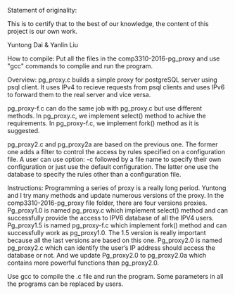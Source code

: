 Statement of originality:

This is to certify that to the best of our knowledge, the content of this project is our own
work. 

Yuntong Dai & Yanlin Liu


How to compile:
Put all the files in the comp3310-2016-pg_proxy and use "gcc" commands to complie and run the program.

Overview:
pg_proxy.c builds a simple proxy for postgreSQL server using psql client. It uses IPv4 to
recieve requests from psql clients and uses IPv6 to forward them to the real server and vice 
versa.

pg_proxy-f.c can do the same job with pg_proxy.c but use different methods. In pg_proxy.c, we implement 
select() method to achive the requirements. In pg_proxy-f.c, we implement fork() method as it is suggested.

pg_proxy2.c and pg_proxy2a are based on the previous one. The former one adds a filter
to control the access by rules specified on a configuration file. A user can use option: -c
followed by a file name to specify their own configuration or just use the default configuration.
The latter one use the database to specify the rules other than a configuration file.

Instructions:
Programming a series of proxy is a really long period. Yuntong and I try many methods and update 
numerous versions of the proxy. In the comp3310-2016-pg_proxy file folder, there 
are four versions proxies. Pg_proxy1.0 is named pg_proxy.c which implement select() method and 
can successfully provide the access to IPV6 database of all the IPV4 users. Pg_proxy1.5 is named 
pg_proxy-f.c which implement fork() method and can successfully work as pg_proxy1.0. The 1.5 version is
really important because all the last versions are based on this one. Pg_proxy2.0 is named pg_proxy2.c which 
can identify the user’s IP address should access the database or not. And we update Pg_proxy2.0 to pg_proxy2.0a
which contains more powerful functions than pg_proxy2.0.

Use gcc to compile the .c file and run the program. Some parameters in all the programs can be replaced by users.





